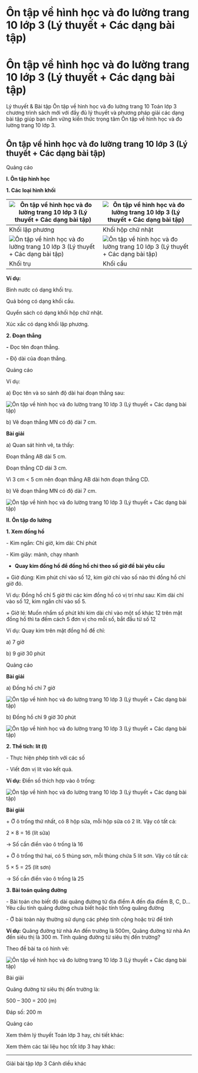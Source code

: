 # Ôn tập về hình học và đo lường trang 10 lớp 3 (Lý thuyết + Các dạng bài tập)

# Ôn tập về hình học và đo lường trang 10 lớp 3 (Lý thuyết + Các dạng bài tập)

Lý thuyết & Bài tập Ôn tập về hình học và đo lường trang 10 Toán lớp 3 chương trình sách mới với đầy đủ lý thuyết và phương pháp giải các dạng bài tập giúp bạn nắm vững kiến thức trọng tâm Ôn tập về hình học và đo lường trang 10 lớp 3.

## Ôn tập về hình học và đo lường trang 10 lớp 3 (Lý thuyết + Các dạng bài tập)

Quảng cáo

**I. Ôn tập hình học**

**1\. Các loại hình khối**

![Ôn tập về hình học và đo lường trang 10 lớp 3 \(Lý thuyết + Các dạng bài tập\)](https://vietjack.com/toan-3-cd/images/ly-thuyet-phep-tru-trong-pham-vi-100-000-251473.PNG) | ![Ôn tập về hình học và đo lường trang 10 lớp 3 \(Lý thuyết + Các dạng bài tập\)](https://vietjack.com/toan-3-cd/images/ly-thuyet-phep-tru-trong-pham-vi-100-000-251477.PNG)  
---|---  
Khối lập phương | Khối hộp chữ nhật  
![Ôn tập về hình học và đo lường trang 10 lớp 3 \(Lý thuyết + Các dạng bài tập\)](https://vietjack.com/toan-3-cd/images/ly-thuyet-phep-tru-trong-pham-vi-100-000-251479.PNG) | ![Ôn tập về hình học và đo lường trang 10 lớp 3 \(Lý thuyết + Các dạng bài tập\)](https://vietjack.com/toan-3-cd/images/ly-thuyet-phep-tru-trong-pham-vi-100-000-251480.PNG)  
Khối trụ | Khối cầu  
  
**Ví dụ:**

Bình nước có dạng khối trụ.

Quả bóng có dạng khối cầu.

Quyển sách có dạng khối hộp chữ nhật.

Xúc xắc có dạng khối lập phương. 

**2\. Đoạn thẳng**

**-** Đọc tên đoạn thẳng.

**-** Độ dài của đoạn thẳng.

Quảng cáo

Ví dụ:

a) Đọc tên và so sánh độ dài hai đoạn thẳng sau:

![Ôn tập về hình học và đo lường trang 10 lớp 3 \(Lý thuyết + Các dạng bài tập\)](https://vietjack.com/toan-3-cd/images/ly-thuyet-phep-tru-trong-pham-vi-100-000-251482.PNG)

b) Vẽ đoạn thẳng MN có độ dài 7 cm.

**Bài giải**

a) Quan sát hình vẽ, ta thấy:

Đoạn thẳng AB dài 5 cm.

Đoạn thẳng CD dài 3 cm. 

Vì 3 cm < 5 cm nên đoạn thẳng AB dài hơn đoạn thẳng CD.

b) Vẽ đoạn thẳng MN có độ dài 7 cm.

![Ôn tập về hình học và đo lường trang 10 lớp 3 \(Lý thuyết + Các dạng bài tập\)](https://vietjack.com/toan-3-cd/images/ly-thuyet-phep-tru-trong-pham-vi-100-000-251483.PNG)

**II. Ôn tập đo lường**

**1\. Xem đồng hồ**

\- Kim ngắn: Chỉ giờ, kim dài: Chỉ phút

\- Kim giây: mảnh, chạy nhanh

* **Quay kim đồng hồ để đồng hồ chỉ theo số giờ đề bài yêu cầu**

\+ Giờ đúng: Kim phút chỉ vào số 12, kim giờ chỉ vào số nào thì đồng hồ chỉ giờ đó.

Ví dụ: Đồng hồ chỉ 5 giờ thì các kim đồng hồ có vị trí như sau: Kim dài chỉ vào số 12, kim ngắn chỉ vào số 5.

\+ Giờ lẻ: Muốn nhẩm số phút khi kim dài chỉ vào một số khác 12 trên mặt đồng hồ thì ta đếm cách 5 đơn vị cho mỗi số, bắt đầu từ số 12

Ví dụ: Quay kim trên mặt đồng hồ để chỉ:

a) 7 giờ

b) 9 giờ 30 phút 

Quảng cáo

**Bài giải**

a) Đồng hồ chỉ 7 giờ 

![Ôn tập về hình học và đo lường trang 10 lớp 3 \(Lý thuyết + Các dạng bài tập\)](https://vietjack.com/toan-3-cd/images/ly-thuyet-phep-tru-trong-pham-vi-100-000-251485.PNG)

b) Đồng hồ chỉ 9 giờ 30 phút 

![Ôn tập về hình học và đo lường trang 10 lớp 3 \(Lý thuyết + Các dạng bài tập\)](https://vietjack.com/toan-3-cd/images/ly-thuyet-phep-tru-trong-pham-vi-100-000-251486.PNG)

**2\. Thể tích: lít (l)**

\- Thực hiện phép tính với các số

\- Viết đơn vị lít vào kết quả.

**Ví dụ:** Điền số thích hợp vào ô trống:

![Ôn tập về hình học và đo lường trang 10 lớp 3 \(Lý thuyết + Các dạng bài tập\)](https://vietjack.com/toan-3-cd/images/ly-thuyet-phep-tru-trong-pham-vi-100-000-251489.PNG)

**Bài giải**

\+ Ở ô trống thứ nhất, có 8 hộp sữa, mỗi hộp sữa có 2 lít. Vậy có tất cả:

2 × 8 = 16 (lít sữa)

→ Số cần điền vào ô trống là 16

\+ Ở ô trống thứ hai, có 5 thùng sơn, mỗi thùng chứa 5 lít sơn. Vậy có tất cả:

5 × 5 = 25 (lít sơn)

→ Số cần điền vào ô trống là 25

**3\. Bài toán quãng đường**

\- Bài toán cho biết độ dài quãng đường từ địa điểm A đến địa điểm B, C, D… Yêu cầu tính quãng đường chưa biết hoặc tính tổng quãng đường

\- Ở bài toàn này thường sử dụng các phép tính cộng hoặc trừ để tính

**Ví dụ:** Quãng đường từ nhà An đến trường là 500m, Quãng đường từ nhà An đến siêu thị là 300 m. Tính quãng đường từ siêu thị đến trường?

Theo đề bài ta có hình vẽ:

![Ôn tập về hình học và đo lường trang 10 lớp 3 \(Lý thuyết + Các dạng bài tập\)](https://vietjack.com/toan-3-cd/images/ly-thuyet-phep-tru-trong-pham-vi-100-000-251491.PNG)

Bài giải

Quãng đường từ siêu thị đến trường là:

500 – 300 = 200 (m)

Đáp số: 200 m

Quảng cáo

Xem thêm lý thuyết Toán lớp 3 hay, chi tiết khác:

Xem thêm các tài liệu học tốt lớp 3 hay khác:

* * *

Giải bài tập lớp 3 Cánh diều khác
